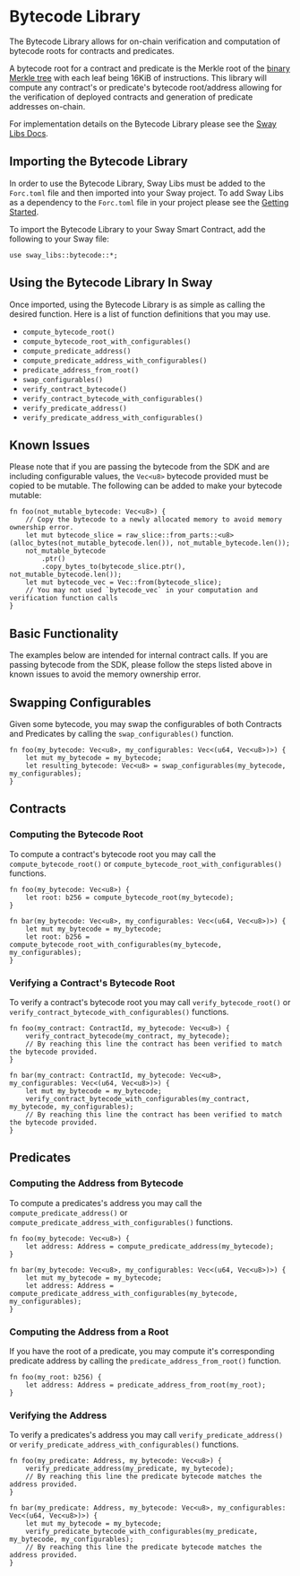 # Bytecode Library

The Bytecode Library allows for on-chain verification and computation of bytecode roots for contracts and predicates.

A bytecode root for a contract and predicate is the Merkle root of the [binary Merkle tree](https://github.com/FuelLabs/fuel-specs/blob/master/src/protocol/cryptographic-primitives.md#binary-merkle-tree) with each leaf being 16KiB of instructions. This library will compute any contract's or predicate's bytecode root/address allowing for the verification of deployed contracts and generation of predicate addresses on-chain.

For implementation details on the Bytecode Library please see the [Sway Libs Docs](https://fuellabs.github.io/sway-libs/master/sway_libs/bytecode/index.html).

## Importing the Bytecode Library

In order to use the Bytecode Library, Sway Libs must be added to the `Forc.toml` file and then imported into your Sway project. To add Sway Libs as a dependency to the `Forc.toml` file in your project please see the [Getting Started](../../../getting_started/index.md).

To import the Bytecode Library to your Sway Smart Contract, add the following to your Sway file:

```sway
use sway_libs::bytecode::*;
```

## Using the Bytecode Library In Sway

Once imported, using the Bytecode Library is as simple as calling the desired function. Here is a list of function definitions that you may use.

- `compute_bytecode_root()`
- `compute_bytecode_root_with_configurables()`
- `compute_predicate_address()`
- `compute_predicate_address_with_configurables()`
- `predicate_address_from_root()`
- `swap_configurables()`
- `verify_contract_bytecode()`
- `verify_contract_bytecode_with_configurables()`
- `verify_predicate_address()`
- `verify_predicate_address_with_configurables()`

## Known Issues

Please note that if you are passing the bytecode from the SDK and are including configurable values, the `Vec<u8>` bytecode provided must be copied to be mutable. The following can be added to make your bytecode mutable:

```sway
fn foo(not_mutable_bytecode: Vec<u8>) {
    // Copy the bytecode to a newly allocated memory to avoid memory ownership error.
    let mut bytecode_slice = raw_slice::from_parts::<u8>(alloc_bytes(not_mutable_bytecode.len()), not_mutable_bytecode.len());
    not_mutable_bytecode
        .ptr()
        .copy_bytes_to(bytecode_slice.ptr(), not_mutable_bytecode.len());
    let mut bytecode_vec = Vec::from(bytecode_slice);
    // You may not used `bytecode_vec` in your computation and verification function calls
}
```

## Basic Functionality

The examples below are intended for internal contract calls. If you are passing bytecode from the SDK, please follow the steps listed above in known issues to avoid the memory ownership error.

## Swapping Configurables

Given some bytecode, you may swap the configurables of both Contracts and Predicates by calling the `swap_configurables()` function.

```sway
fn foo(my_bytecode: Vec<u8>, my_configurables: Vec<(u64, Vec<u8>)>) {
    let mut my_bytecode = my_bytecode;
    let resulting_bytecode: Vec<u8> = swap_configurables(my_bytecode, my_configurables);
}
```

## Contracts

### Computing the Bytecode Root

To compute a contract's bytecode root you may call the `compute_bytecode_root()` or `compute_bytecode_root_with_configurables()` functions.

```sway
fn foo(my_bytecode: Vec<u8>) {
    let root: b256 = compute_bytecode_root(my_bytecode);
}

fn bar(my_bytecode: Vec<u8>, my_configurables: Vec<(u64, Vec<u8>)>) {
    let mut my_bytecode = my_bytecode;
    let root: b256 = compute_bytecode_root_with_configurables(my_bytecode, my_configurables);
}
```

### Verifying a Contract's Bytecode Root

To verify a contract's bytecode root you may call `verify_bytecode_root()` or `verify_contract_bytecode_with_configurables()` functions.

```sway
fn foo(my_contract: ContractId, my_bytecode: Vec<u8>) {
    verify_contract_bytecode(my_contract, my_bytecode);
    // By reaching this line the contract has been verified to match the bytecode provided.
}

fn bar(my_contract: ContractId, my_bytecode: Vec<u8>, my_configurables: Vec<(u64, Vec<u8>)>) {
    let mut my_bytecode = my_bytecode;
    verify_contract_bytecode_with_configurables(my_contract, my_bytecode, my_configurables);
    // By reaching this line the contract has been verified to match the bytecode provided.
}
```

## Predicates

### Computing the Address from Bytecode

To compute a predicates's address you may call the `compute_predicate_address()` or `compute_predicate_address_with_configurables()` functions.

```sway
fn foo(my_bytecode: Vec<u8>) {
    let address: Address = compute_predicate_address(my_bytecode);
}

fn bar(my_bytecode: Vec<u8>, my_configurables: Vec<(u64, Vec<u8>)>) {
    let mut my_bytecode = my_bytecode;
    let address: Address = compute_predicate_address_with_configurables(my_bytecode, my_configurables);
}
```

### Computing the Address from a Root

If you have the root of a predicate, you may compute it's corresponding predicate address by calling the `predicate_address_from_root()` function.

```sway
fn foo(my_root: b256) {
    let address: Address = predicate_address_from_root(my_root);
}
```

### Verifying the Address

To verify a predicates's address you may call `verify_predicate_address()` or `verify_predicate_address_with_configurables()` functions.

```sway
fn foo(my_predicate: Address, my_bytecode: Vec<u8>) {
    verify_predicate_address(my_predicate, my_bytecode);
    // By reaching this line the predicate bytecode matches the address provided.
}

fn bar(my_predicate: Address, my_bytecode: Vec<u8>, my_configurables: Vec<(u64, Vec<u8>)>) {
    let mut my_bytecode = my_bytecode;
    verify_predicate_bytecode_with_configurables(my_predicate, my_bytecode, my_configurables);
    // By reaching this line the predicate bytecode matches the address provided.
}
```

